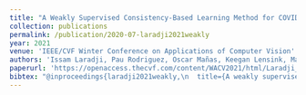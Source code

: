 ```yaml
---
title: "A Weakly Supervised Consistency-Based Learning Method for COVID-19 Segmentation in CT Images"
collection: publications
permalink: /publication/2020-07-laradji2021weakly
year: 2021
venue: 'IEEE/CVF Winter Conference on Applications of Computer Vision'
authors: 'Issam Laradji, Pau Rodriguez, Oscar Mañas, Keegan Lensink, Marco Law, Lironne Kurzman, William Parker, David Vazquez, Derek Nowrouzezahrai'
paperurl: 'https://openaccess.thecvf.com/content/WACV2021/html/Laradji_A_Weakly_Supervised_Consistency-Based_Learning_Method_for_COVID-19_Segmentation_in_WACV_2021_paper.html'
bibtex: "@inproceedings{laradji2021weakly,\n  title={A weakly supervised consistency-based learning method for covid-19 segmentation in ct images},\n  author={Laradji, Issam and Rodriguez, Pau and Manas, Oscar and Lensink, Keegan and Law, Marco and Kurzman, Lironne and Parker, William and Vazquez, David and Nowrouzezahrai, Derek},\n  booktitle={Proceedings of the IEEE/CVF Winter Conference on Applications of Computer Vision (WACV)},\n  pages={2453--2462},\n  month={January}\n  year={2021}\n}"
---
```

